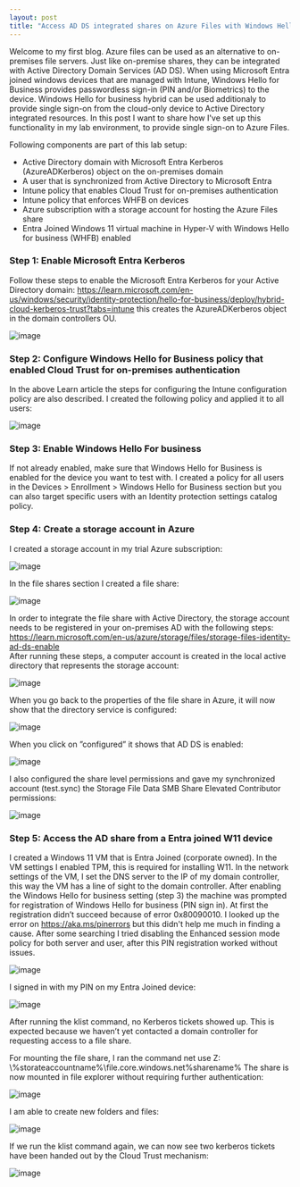 ```yaml
---
layout: post
title: "Access AD DS integrated shares on Azure Files with Windows Hello for Business Hybrid"
---
```

Welcome to my first blog. Azure files can be used as an alternative to on-premises file servers. Just like on-premise shares, they can be integrated with Active Directory Domain Services (AD DS). When using Microsoft Entra joined windows devices that are managed with Intune, Windows Hello for Business provides passwordless sign-in (PIN and/or Biometrics) to the device.  Windows Hello for business hybrid can be used additionaly to provide single sign-on from the cloud-only device to Active Directory integrated resources. In this post I want to share how I've set up this functionality in my lab environment, to provide single sign-on to Azure Files.

Following components are part of this lab setup:
- Active Directory domain with Microsoft Entra Kerberos (AzureADKerberos) object on the on-premises domain
- A user that is synchronized from Active Directory to Microsoft Entra
- Intune policy that enables Cloud Trust for on-premises authentication
- Intune policy that enforces WHFB on devices
- Azure subscription with a storage account for hosting the Azure Files share
- Entra Joined Windows 11 virtual machine in Hyper-V with Windows Hello for business (WHFB) enabled

### Step 1: Enable Microsoft Entra Kerberos
Follow these steps to enable the Microsoft Entra Kerberos for your Active Directory domain: https://learn.microsoft.com/en-us/windows/security/identity-protection/hello-for-business/deploy/hybrid-cloud-kerberos-trust?tabs=intune this creates the AzureADKerberos object in the domain controllers OU.

![image](https://github.com/user-attachments/assets/06110f6a-9524-459e-bc2b-705dfbf8c188)

### Step 2: Configure Windows Hello for Business policy that enabled Cloud Trust for on-premises authentication
In the above Learn article the steps for configuring the Intune configuration policy are also described. I created the following policy and applied it to all users:

![image](https://github.com/user-attachments/assets/c838837c-996d-41ba-a1a4-ac5046db8110)

### Step 3: Enable Windows Hello For business
If not already enabled, make sure that Windows Hello for Business is enabled for the device you want to test with. I created a policy for all users in the Devices > Enrollment > Windows Hello for Business section but you can also target specific users with an Identity protection settings catalog policy. 

### Step 4: Create a storage account in Azure 
I created a storage account in my trial Azure subscription:

![image](https://github.com/user-attachments/assets/8e86a0db-df0d-446c-93e6-77162f2e73ac)

In the file shares section I created a file share:

![image](https://github.com/user-attachments/assets/bb9add12-836e-4238-b196-c50ce5c4a0f9)

In order to integrate the file share with Active Directory, the storage account needs to be registered in your on-premises AD with the following steps: https://learn.microsoft.com/en-us/azure/storage/files/storage-files-identity-ad-ds-enable   
After running these steps, a computer account is created in the local active directory that represents the storage account: 

![image](https://github.com/user-attachments/assets/c2ab4478-0cf4-4f82-a16d-b413bab8865a)

When you go back to the properties of the file share in Azure, it will now show that the directory service is configured:

![image](https://github.com/user-attachments/assets/cfa19c26-c347-4fa5-a87d-182496e38cd8)

When you click on ”configured” it shows that AD DS is enabled:

![image](https://github.com/user-attachments/assets/5e7d8bdc-8e12-4315-9735-de83d40b807e)

I also configured the share level permissions and gave my synchronized account (test.sync) the Storage File Data SMB Share Elevated Contributor permissions:

![image](https://github.com/user-attachments/assets/89041044-ebae-456e-9f42-fe0e486f75b2)

### Step 5: Access the AD share from a Entra joined W11 device 
I created a Windows 11 VM that is Entra Joined (corporate owned). In the VM settings I enabled TPM, this is required for installing W11. In the network settings of the VM, I set the DNS server to the IP of my domain controller, this way the VM has a line of sight to the domain controller. After enabling the Windows Hello for business setting (step 3) the machine was prompted for registration of Windows Hello for business (PIN sign in). At first the registration didn’t succeed because of error 0x80090010. I looked up the error on https://aka.ms/pinerrors but this didn't help me much in finding a cause. After some searching I tried disabling the Enhanced session mode policy for both server and user, after this PIN registration worked without issues. 

![image](https://github.com/user-attachments/assets/03065116-5073-4243-9d95-eaaa7e92ca2d)
 
I signed in with my PIN on my Entra Joined device:

![image](https://github.com/user-attachments/assets/c8676df9-ac76-41e0-b925-ff46a84319da)

After running the klist command, no Kerberos tickets showed up. This is expected because we haven’t yet contacted a domain controller for requesting access to a file share. 
 
For mounting the file share, I ran the command net use Z: \\%storateaccountname%\file.core.windows.net\%sharename% 
The share is now mounted in file explorer without requiring further authentication:

![image](https://github.com/user-attachments/assets/6763101d-d7ad-417f-83bb-260a9a5ecb05)

I am able to create new folders and files:

![image](https://github.com/user-attachments/assets/d46e85c6-c96f-49a5-bd00-7e3533637548)

If we run the klist command again, we can now see two kerberos tickets have been handed out by the Cloud Trust mechanism:

![image](https://github.com/user-attachments/assets/515e0d37-ce3a-4eba-b41c-84c2e536a92c)


